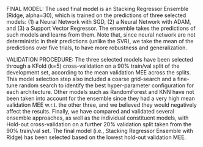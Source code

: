 FINAL MODEL:
The used final model is an Stacking Regressor Ensemble (Ridge, alpha=30), which is trained on the predictions of three selected models: (1) a Neural Network with SGD, (2) a Neural Network with ADAM, and (3) a Support Vector Regressor. The ensemble takes the predictions of such models and learns from them. Note that, since neural network are not deterministic in their predictions (unlike the SVR), we take the mean of the predictions over five trials, to have more robustness and generalization.

VALIDATION PROCEDURE:
The three selected models have been selected through a KFold (k=5) cross-validation on a 90% train/val split of the development set, according to the mean validation MEE across the splits. This model selection step also included a coarse grid-search and a fine-tune random search to identify the best hyper-parameter configuration for each architecture. Other models such as RandomForest and KNN have not been taken into account for the ensemble since they had a very high mean validation MEE w.r.t. the other three, and we believed they would negatively affect the results. Finally, we have compared and validated several ensemble approaches, as well as the individual constituent models, with Hold-out cross-validation on a further 20% validation split taken from the 90% train/val set. The final model (i.e., Stacking Regressor Ensemble with Ridge) has been selected based on the lowest hold-out validation MEE.
